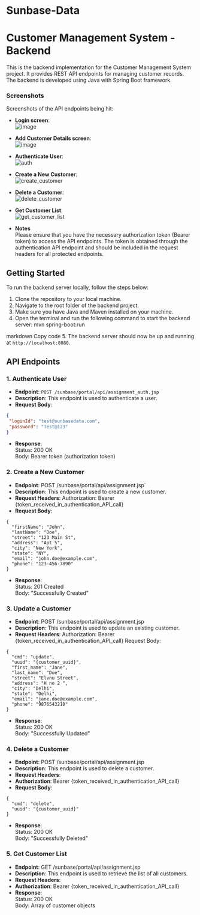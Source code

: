 # Sunbase-Data

# Customer Management System - Backend

This is the backend implementation for the Customer Management System project. It provides REST API endpoints for managing customer records. The backend is developed using Java with Spring Boot framework.
### Screenshots
Screenshots of the API endpoints being hit:
- **Login screen**: <br>
![image](https://github.com/abhishekkumarXD/Sunbase-Data/assets/95921032/d4db0bcd-876d-4c43-a7c4-f7bf4515d23c)

- **Add Customer Details screen**: <br>
  ![image](https://github.com/abhishekkumarXD/Sunbase-Data/assets/95921032/5e5024a6-4e13-4238-87e3-5d6e11cf1112)

- **Authenticate User**: <br>
  ![auth](https://github.com/abhishekkumarXD/Sunbase-Data/assets/95921032/9850d693-7c7f-47e5-8fb9-a0cc8ba01de3)

- **Create a New Customer**: <br>
  ![create_customer](https://github.com/abhishekkumarXD/Sunbase-Data/assets/95921032/fefc5ba3-beec-4d74-8c7b-3a0f8b8a3d6b)

- **Delete a Customer**: <br>
 ![delete_customer](https://github.com/abhishekkumarXD/Sunbase-Data/assets/95921032/a1b1b88e-9e65-4c8f-bc66-8cf18cfd3e07)

- **Get Customer List**: <br>
  ![get_customer_list](https://github.com/abhishekkumarXD/Sunbase-Data/assets/95921032/130071cd-fa4d-4a56-8500-c8e92cc2c09a)

- **Notes** <br>
  Please ensure that you have the necessary authorization token (Bearer token) to access the API endpoints. The token is obtained through the authentication API endpoint and should be included in the request headers for all protected endpoints.

## Getting Started

To run the backend server locally, follow the steps below:

1. Clone the repository to your local machine.
2. Navigate to the root folder of the backend project.
3. Make sure you have Java and Maven installed on your machine.
4. Open the terminal and run the following command to start the backend server:
   mvn spring-boot:run

markdown
Copy code
5. The backend server should now be up and running at `http://localhost:8080`.

## API Endpoints

### 1. Authenticate User

- **Endpoint**: `POST /sunbase/portal/api/assignment_auth.jsp`
- **Description**: This endpoint is used to authenticate a user.
- **Request Body**:
```json
{
 "loginId": "test@sunbasedata.com",
 "password": "Test@123"
}
```
- **Response**:   <br>
Status: 200 OK  <br>
Body: Bearer token (authorization token)
### 2. Create a New Customer
- **Endpoint**: POST /sunbase/portal/api/assignment.jsp`
- **Description**: This endpoint is used to create a new customer.
- **Request Headers**:
Authorization: Bearer {token_received_in_authentication_API_call}
- **Request Body**:
```
{
  "firstName": "John",
  "lastName": "Doe",
  "street": "123 Main St",
  "address": "Apt 5",
  "city": "New York",
  "state": "NY",
  "email": "john.doe@example.com",
  "phone": "123-456-7890"
}
```
- **Response**: <br>
Status: 201 Created <br>
Body: "Successfully Created"

### 3. Update a Customer
- **Endpoint**: POST /sunbase/portal/api/assignment.jsp
- **Description**: This endpoint is used to update an existing customer.
- **Request Headers**:
Authorization: Bearer {token_received_in_authentication_API_call}
Request Body:
```
{
  "cmd": "update",
  "uuid": "{customer_uuid}",
  "first_name": "Jane",
  "last_name": "Doe",
  "street": "Elvnu Street",
  "address": "H no 2 ",
  "city": "Delhi",
  "state": "Delhi",
  "email": "jane.doe@example.com",
  "phone": "9876543210"
}
```
- **Response**: <br>
Status: 200 OK <br>
Body: "Successfully Updated"
### 4. Delete a Customer
- **Endpoint**: POST /sunbase/portal/api/assignment.jsp
- **Description**: This endpoint is used to delete a customer.
- **Request Headers**:
- **Authorization**: Bearer {token_received_in_authentication_API_call}
- **Request Body**:
```
{
  "cmd": "delete",
  "uuid": "{customer_uuid}"
}
```
- **Response**: <br>
Status: 200 OK  <br>
Body: "Successfully Deleted"
### 5. Get Customer List
- **Endpoint**: GET /sunbase/portal/api/assignment.jsp
- **Description**: This endpoint is used to retrieve the list of all customers.
- **Request Headers**:
- **Authorization**: Bearer {token_received_in_authentication_API_call}
- **Response**: <br>
Status: 200 OK <br>
Body: Array of customer objects
